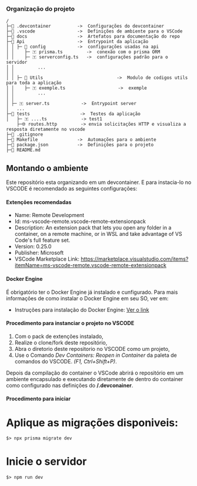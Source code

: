 




### Organização do projeto
```
/
├─📁 .devcontainer          ->  Configurações do devcontainer
├─📁 .vscode                ->  Definições de ambiente para o VSCode
├─📁 docs                   ->  Artefatos para documentação do repo
├─📁 Api                    ->  Entrypoint da aplicação
│ │ ├─ 📁 config            ->  configurações usadas na api
│ │    ├─ 🇹 prisma.ts         ->  conexão com o prisma ORM
│ │    ├─ 🇹 serverconfig.ts   ->  configurações padrão para o servidor
│ │         ...
│ │
│ │ ├─ 📁 Utils                            ->  Modulo de codigos utils para toda a aplicação
│ │    ├─ 🇹 exemple.ts                    ->  exemple
│ │         ...
│ │
│ ├─ 🇹 server.ts            ->  Entrypoint server
│   ...
├─📁 tests                   ->  Testes da aplicação
│   ├─ 🇹 ....ts             -> test1
    ├─🌐 routes.http         -> envia solicitações HTTP e visualiza a resposta diretamente no vscode
├─📄 .gitignore
├─📄 Makefile               ->  Automações para o ambiente
├─📄 package.json           ->  Definições para o projeto
├─📄 README.md

```

## Montando o ambiente

Este repositório esta organizando em um devcontainer.
E para instacia-lo no VSCODE é recomendado as seguintes configurações:

#### Extenções recomendadas

- Name: Remote Development
- Id: ms-vscode-remote.vscode-remote-extensionpack
- Description: An extension pack that lets you open any folder in a container, on a remote machine, or in WSL and take advantage of VS Code's full feature set.
- Version: 0.25.0
- Publisher: Microsoft
- VSCode Marketplace Link: https://marketplace.visualstudio.com/items?itemName=ms-vscode-remote.vscode-remote-extensionpack

#### Docker Engine

É obrigatório ter o Docker Engine já instalado e cunfigurado. Para mais informações de como instalar o Docker Engine em seu SO, ver em:

- Instruções para instalação do Docker Engine: [Ver o link](https://docs.docker.com/engine/install/)

#### Procedimento para instanciar o projeto no VSCODE
1. Com o pack de extenções instalado,
1. Realize o clone/fork deste repositório,
1. Abra o diretorio deste repositorio no VSCODE como um projeto,
1. Use o Comando _Dev Containers: Reopen in Container_ da paleta de comandos do VSCODE. _(F1, Ctrl+Shift+P)_.

Depois da compilação do container o VSCode abrirá o repositório em um ambiente encapsulado e executando diretamente de dentro do container como configurado nas definições do **/.devconainer**.

#### Procedimento para iniciar

# Aplique as migrações disponiveis:

```
$> npx prisma migrate dev
```

# Inicie o servidor 

```
$> npm run dev 
```

